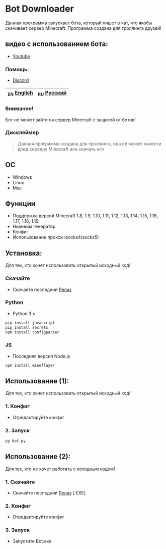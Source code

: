 # Bot Downloader
Данная программа запускает бота, который пишет в чат, что якобы скачивает сервер Minecraft. Программа создана для троллинга друзей!

## видео с использованием бота:
* [Youtube](https://www.youtube.com/)

### Помощь:
- [Discord](https://discord.gg/bjgpVAxgyE)

| <sub>EN</sub> [English](README.md) | <sub>RU</sub> [Русский](README_RU.md) |
|-------------------------|----------------------------|

### Внимание!
Бот не может зайти на сервер Minecraft с защитой от ботов!

### Дисклеймер

> Данная программа создана для троллинга, она не может нанести вред серверу Minecraft или скачать его

## ОС

 * Windows
 * Linux
 * Mac

## Функции

 * Поддержка версий Minecraft 1.8, 1.9, 1.10, 1.11, 1.12, 1.13, 1.14, 1.15, 1.16, 1.17, 1.18, 1.19
* Никнейм генератор
* Конфиг
* Использование прокси (socks4/socks5)

## Установка:
Для тех, кто хочет использовать открытый исходный код!

### Скачайте
* Скачайте последний [Релиз](https://discord.gg/bjgpVAxgyE)

### Python

 * Python 3.x

```bash
pip install javascript
pip install secrets
npm install configparser
```

### JS

 * Последняя версия Node.js

```bash
npm install mineflayer
```

## Использование (1):
Для тех, кто хочет использовать открытый исходный код!

### 1. Конфиг
* Отредактируйте конфиг

### 2. Запуск
```bash
py bot.py
```

## Использование (2):
Для тех, кто не хочет работать с исходным кодом!

### 1. Скачайте
* Скачайте последний [Релиз](https://discord.gg/bjgpVAxgyE) [.EXE]

### 2. Конфиг
* Отредактируйте конфиг

### 3. Запуск
* Запустите Bot.exe
